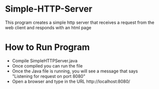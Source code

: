 # Simple-HTTP-Server
This program creates a simple http server that receives a request from the web client and responds with an html page

# How to Run Program
* Compile SimpleHTTPServer.java 
* Once compiled you can run the file 
* Once the Java file is running, you will see a message that says "Listening for request on port 8080"
* Open a browser and type in the URL http://localhost:8080/

